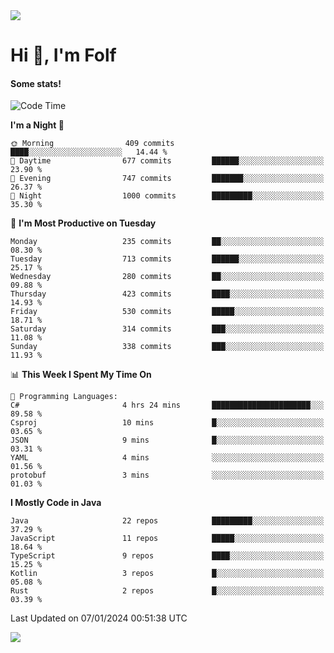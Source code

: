 <img src="https://komarev.com/ghpvc/?username=itsfolf"/>
<h1>Hi 👋, I'm Folf</h1>


#### Some stats!
<!--START_SECTION:waka-->
![Code Time](http://img.shields.io/badge/Code%20Time-2%2C086%20hrs%2024%20mins-blue)

**I'm a Night 🦉** 

```text
🌞 Morning                409 commits         ████░░░░░░░░░░░░░░░░░░░░░   14.44 % 
🌆 Daytime                677 commits         ██████░░░░░░░░░░░░░░░░░░░   23.90 % 
🌃 Evening                747 commits         ███████░░░░░░░░░░░░░░░░░░   26.37 % 
🌙 Night                  1000 commits        █████████░░░░░░░░░░░░░░░░   35.30 % 
```
📅 **I'm Most Productive on Tuesday** 

```text
Monday                   235 commits         ██░░░░░░░░░░░░░░░░░░░░░░░   08.30 % 
Tuesday                  713 commits         ██████░░░░░░░░░░░░░░░░░░░   25.17 % 
Wednesday                280 commits         ██░░░░░░░░░░░░░░░░░░░░░░░   09.88 % 
Thursday                 423 commits         ████░░░░░░░░░░░░░░░░░░░░░   14.93 % 
Friday                   530 commits         █████░░░░░░░░░░░░░░░░░░░░   18.71 % 
Saturday                 314 commits         ███░░░░░░░░░░░░░░░░░░░░░░   11.08 % 
Sunday                   338 commits         ███░░░░░░░░░░░░░░░░░░░░░░   11.93 % 
```


📊 **This Week I Spent My Time On** 

```text
💬 Programming Languages: 
C#                       4 hrs 24 mins       ██████████████████████░░░   89.58 % 
Csproj                   10 mins             █░░░░░░░░░░░░░░░░░░░░░░░░   03.65 % 
JSON                     9 mins              █░░░░░░░░░░░░░░░░░░░░░░░░   03.31 % 
YAML                     4 mins              ░░░░░░░░░░░░░░░░░░░░░░░░░   01.56 % 
protobuf                 3 mins              ░░░░░░░░░░░░░░░░░░░░░░░░░   01.03 % 
```

**I Mostly Code in Java** 

```text
Java                     22 repos            █████████░░░░░░░░░░░░░░░░   37.29 % 
JavaScript               11 repos            █████░░░░░░░░░░░░░░░░░░░░   18.64 % 
TypeScript               9 repos             ████░░░░░░░░░░░░░░░░░░░░░   15.25 % 
Kotlin                   3 repos             █░░░░░░░░░░░░░░░░░░░░░░░░   05.08 % 
Rust                     2 repos             █░░░░░░░░░░░░░░░░░░░░░░░░   03.39 % 
```




 Last Updated on 07/01/2024 00:51:38 UTC
<!--END_SECTION:waka-->
<a src="https://discord.com/users/1090088995976925305"><img src="https://lanyard-profile-readme.vercel.app/api/1090088995976925305"/></a></td> 
